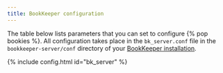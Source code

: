 ```yaml
---
title: BookKeeper configuration
---
```


The table below lists parameters that you can set to configure {% pop bookies %}. All configuration takes place in the `bk_server.conf` file in the `bookkeeper-server/conf` directory of your [BookKeeper installation](../../getting-started/installing).

{% include config.html id="bk_server" %}
